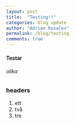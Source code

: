 ```yaml
---
layout: post
title:  "Testing!!"
categories: blog update
author: "Adrian Rosales"
permalink: /blog/testing
comments: true
---
```

#### Testar
###### olika
### headers

1. ett
2. två
3. tre

